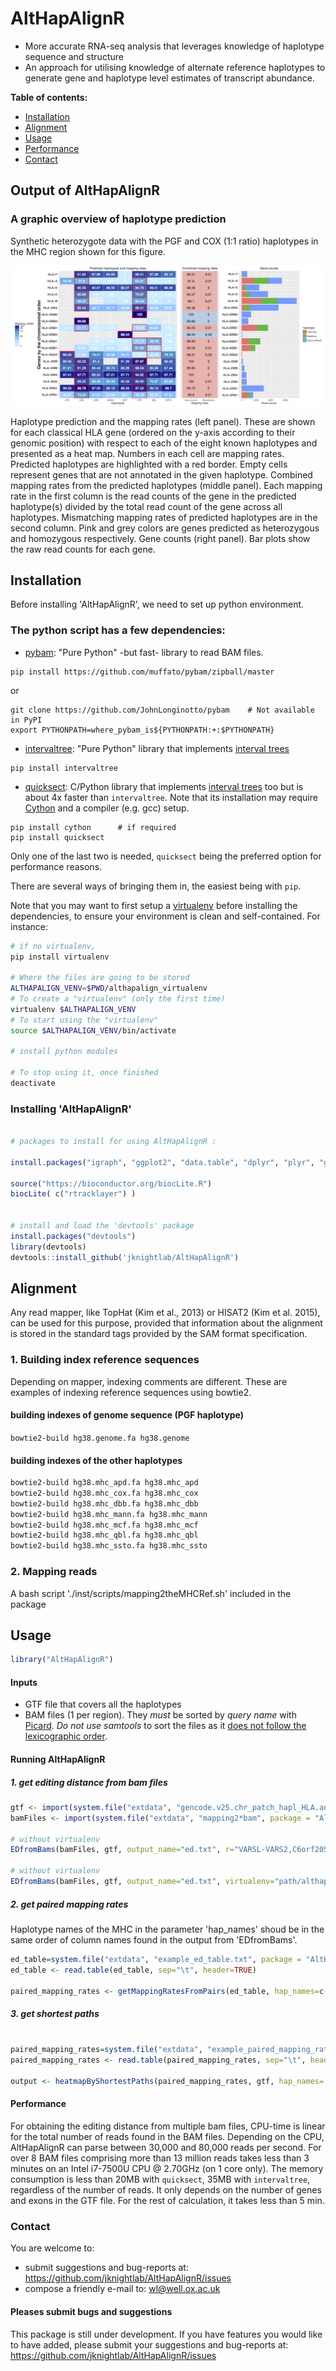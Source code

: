 # AltHapAlignR

* More accurate RNA-seq analysis that leverages knowledge of haplotype sequence and structure
* An approach for utilising knowledge of alternate reference haplotypes to generate gene and haplotype level estimates of transcript abundance. 




**Table of contents:**

* [Installation](#installation)
* [Alignment](#alignment)
* [Usage](#usage)
* [Performance ](#performance)
* [Contact](#contact)



## Output of AltHapAlignR

### A graphic overview of haplotype prediction
Synthetic heterozygote data with the PGF and COX (1:1 ratio) haplotypes in the MHC region shown for this figure.

![](./img/output.png)


Haplotype prediction and the mapping rates (left panel). These are shown for each classical HLA gene (ordered on the y-axis according to their genomic position) with respect to each of the eight known haplotypes and presented as a heat map. Numbers in each cell are mapping rates. Predicted haplotypes are highlighted with a red border. Empty cells represent genes that are not annotated in the given haplotype. Combined mapping rates from the predicted haplotypes (middle panel). Each mapping rate in the first column is the read counts of the gene in the predicted haplotype(s) divided by the total read count of the gene across all haplotypes. Mismatching mapping rates of predicted haplotypes are in the second column. Pink and grey colors are genes predicted as heterozygous and homozygous respectively. Gene counts (right panel). Bar plots show the raw read counts for each gene.  



## Installation

Before installing 'AltHapAlignR', we need to set up python environment. 

### The python script has a few dependencies:

* [pybam](https://github.com/JohnLonginotto/pybam): "Pure Python" -but
  fast- library to read BAM files. 


```
pip install https://github.com/muffato/pybam/zipball/master
```
or
```
git clone https://github.com/JohnLonginotto/pybam    # Not available in PyPI
export PYTHONPATH=where_pybam_is${PYTHONPATH:+:$PYTHONPATH}

```
* [intervaltree](https://pypi.python.org/pypi/intervaltree): "Pure Python"
  library that implements [interval trees](https://en.wikipedia.org/wiki/Interval_tree)
```
pip install intervaltree
```
  
* [quicksect](https://pypi.python.org/pypi/quicksect): C/Python library
  that implements [interval trees](https://en.wikipedia.org/wiki/Interval_tree)
  too but is about 4x faster than `intervaltree`. Note that its
  installation may require [Cython](https://pypi.python.org/pypi/Cython)
  and a compiler (e.g. gcc) setup.
```
pip install cython      # if required
pip install quicksect
```
Only one of the last two is needed, `quicksect` being the preferred
option for performance reasons.

There are several ways of bringing them in, the easiest being with `pip`.

Note that you may want to first setup a [virtualenv](https://virtualenv.pypa.io)
before installing the dependencies, to ensure your environment is clean and
self-contained. For instance:

```sh
# if no virtualenv, 
pip install virtualenv

# Where the files are going to be stored
ALTHAPALIGN_VENV=$PWD/althapalign_virtualenv
# To create a "virtualenv" (only the first time)
virtualenv $ALTHAPALIGN_VENV
# To start using the "virtualenv"
source $ALTHAPALIGN_VENV/bin/activate

# install python modules

# To stop using it, once finished
deactivate
```



### Installing 'AltHapAlignR'

```R

# packages to install for using AltHapAlignR :

install.packages("igraph", "ggplot2", "data.table", "dplyr", "plyr", "grid", "gridExtra", "igraph", "reshape2", "foreach")

source("https://bioconductor.org/biocLite.R")
biocLite( c("rtracklayer") )


# install and load the 'devtools' package
install.packages("devtools")
library(devtools)
devtools::install_github('jknightlab/AltHapAlignR')

```



## Alignment

Any read mapper, like TopHat (Kim et al., 2013) or HISAT2 (Kim et al. 2015), can be used for this purpose, provided that information about the alignment is stored in the standard tags provided by the SAM format specification. 


### 1. Building index reference sequences

Depending on mapper, indexing comments are different. These are examples of indexing reference sequences using bowtie2. 


####  building indexes of genome sequence (PGF haplotype)
`bowtie2-build hg38.genome.fa hg38.genome`
  
####   building indexes of the other haplotypes 
```bash
bowtie2-build hg38.mhc_apd.fa hg38.mhc_apd
bowtie2-build hg38.mhc_cox.fa hg38.mhc_cox
bowtie2-build hg38.mhc_dbb.fa hg38.mhc_dbb
bowtie2-build hg38.mhc_mann.fa hg38.mhc_mann
bowtie2-build hg38.mhc_mcf.fa hg38.mhc_mcf
bowtie2-build hg38.mhc_qbl.fa hg38.mhc_qbl
bowtie2-build hg38.mhc_ssto.fa hg38.mhc_ssto
```


### 2. Mapping reads

A bash script './inst/scripts/mapping2theMHCRef.sh' included in the package 




## Usage


```R
library("AltHapAlignR")

```


#### Inputs

* GTF file that covers all the haplotypes
* BAM files (1 per region). They *must* be sorted by *query name* with
  [Picard](http://broadinstitute.github.io/picard/). *Do not use samtools*
  to sort the files as it [does not follow the lexicographic
  order](https://github.com/samtools/hts-specs/issues/5).


#### Running AltHapAlignR

##### 1. get editing distance from bam files

```R
gtf <- import(system.file("extdata", "gencode.v25.chr_patch_hapl_HLA.annotation.gtf", package = "AltHapAlignR"))
bamFiles <- import(system.file("extdata", "mapping2*bam", package = "AltHapAlignR"))

# without virtualenv
EDfromBams(bamFiles, gtf, output_name="ed.txt", r="VARSL-VARS2,C6orf205-MUC21")

# without virtualenv
EDfromBams(bamFiles, gtf, output_name="ed.txt", virtualenv="path/althapalign_virtualenv", r="VARSL-VARS2,C6orf205-MUC21")

```

##### 2. get paired mapping rates

Haplotype names of the MHC in the parameter 'hap_names' shoud be in the same order of column names found in the output from 'EDfromBams'.

```R
ed_table=system.file("extdata", "example_ed_table.txt", package = "AltHapAlignR")
ed_table <- read.table(ed_table, sep="\t", header=TRUE)

paired_mapping_rates <- getMappingRatesFromPairs(ed_table, hap_names=c("apd", "cox", "dbb", "mann", "mcf", "pgf", "qbl", "ssto"), read_length=50)
```

##### 3. get shortest paths

```R

paired_mapping_rates=system.file("extdata", "example_paired_mapping_rates.txt", package = "AltHapAlignR")
paired_mapping_rates <- read.table(paired_mapping_rates, sep="\t", header=TRUE)

output <- heatmapByShortestPaths(paired_mapping_rates, gtf, hap_names= c("apd", "cox", "dbb", "mann", "mcf", "pgf", "qbl", "ssto"), penalty=1, sample_name="p1")

```



#### Performance

For obtaining the editing distance from multiple bam files, CPU-time is linear for the total number of reads found in the BAM files. Depending on the CPU, AltHapAlignR can parse between 30,000 and 80,000 reads per second. For over 8 BAM files comprising more than 13 million reads takes less than 3 minutes on an Intel i7-7500U CPU @ 2.70GHz (on 1 core only). The memory consumption is less than 20MB with `quicksect`, 35MB with `intervaltree`, regardless of the number of reads. It only depends on the number of genes and exons in the GTF file. For the rest of calculation, it takes less than 5 min.


### Contact

You are welcome to:

* submit suggestions and bug-reports at: <https://github.com/jknightlab/AltHapAlignR/issues>
* compose a friendly e-mail to: <wl@well.ox.ac.uk>



#### Pleases submit bugs and suggestions

This package is still under development. If you have features you would like to have added, please submit your suggestions and bug-reports at: <https://github.com/jknightlab/AltHapAlignR/issues>
